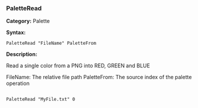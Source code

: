 ### PaletteRead

**Category:**
Palette

**Syntax:**

```scorpionengine
PaletteRead "FileName" PaletteFrom
```

**Description:**

Read a single color from a PNG into RED, GREEN and BLUE

FileName: The relative file path
PaletteFrom: The source index of the palette operation

```scorpionengine

PaletteRead "MyFile.txt" 0

```
